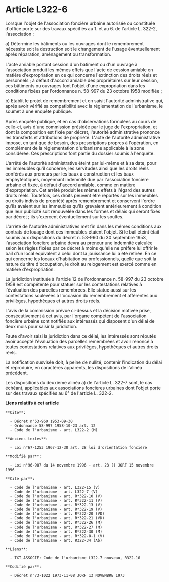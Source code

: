 # Article L322-6

Lorsque l'objet de l'association foncière urbaine autorisée ou constituée d'office porte sur des travaux spécifiés au 1. et
au 6. de l'article L. 322-2, l'association :

a) Détermine les bâtiments ou les ouvrages dont le remembrement nécessite soit la destruction soit le changement de l'usage
éventuellement après réparation, aménagement ou transformation.

L'acte amiable portant cession d'un bâtiment ou d'un ouvrage à l'association produit les mêmes effets que l'acte de cession
amiable en matière d'expropriation en ce qui concerne l'extinction des droits réels et personnels ; à défaut d'accord amiable
des propriétaires sur leur cession, ces bâtiments ou ouvrages font l'objet d'une expropriation dans les conditions fixées par
l'ordonnance n. 58-997 du 23 octobre 1958 modifiée ;

b) Etablit le projet de remembrement et en saisit l'autorité administrative qui, après avoir vérifié sa compatibilité avec la
réglementation de l'urbanisme, le soumet à une enquête publique.

Après enquête publique, et en cas d'observations formulées au cours de celle-ci, avis d'une commission présidée par le juge
de l'expropriation, et dont la composition est fixée par décret, l'autorité administrative prononce les transferts et
attributions de propriété. L'acte de l'autorité administrative impose, en tant que de besoin, des prescriptions propres à
l'opération, en complément de la réglementation d'urbanisme applicable à la zone considérée. Ces prescriptions font partie du
dossier soumis à l'enquête.

L'arrêté de l'autorité administrative éteint par lui-même et à sa date, pour les immeubles qu'il concerne, les servitudes
ainsi que les droits réels conférés aux preneurs par les baux à construction et les baux emphytéotiques, moyennant indemnité
due par l'association foncière urbaine et fixée, à défaut d'accord amiable, comme en matière d'expropriation. Cet arrêté
produit les mêmes effets à l'égard des autres droits réels. Toutefois, ces droits peuvent être reportés sur les immeubles ou
droits indivis de propriété après remembrement et conservent l'ordre qu'ils avaient sur les immeubles qu'ils grevaient
antérieurement à condition que leur publicité soit renouvelée dans les formes et délais qui seront fixés par décret ; ils
s'exercent éventuellement sur les soultes.

L'arrêté de l'autorité administratives met fin dans les mêmes conditions aux contrats de louage dont ces immeubles étaient
l'objet. Si le bail éteint était soumis aux dispositions du décret n. 53-960 du 30 septembre 1953, l'association foncière
urbaine devra au preneur une indemnité calculée selon les règles fixées par ce décret à moins qu'elle ne préfère lui offrir
le bail d'un local équivalent à celui dont la jouissance lui a été retirée. En ce qui concerne les locaux d'habitation ou
professionnels, quelle que soit la nature du titre d'occupation, le droit au relogement est exercé comme en matière
d'expropriation.

La juridiction instituée à l'article 12 de l'ordonnance n. 58-997 du 23 octobre 1958 est compétente pour statuer sur les
contestations relatives à l'évaluation des parcelles remembrées. Elle statue aussi sur les contestations soulevées à
l'occasion du remembrement et afférentes aux privilèges, hypothèques et autres droits réels.

L'avis de la commission prévue ci-dessus et la décision motivée prise, consécutivement à cet avis, par l'organe compétent de
l'association foncière urbaine sont notifiés aux intéressés qui disposent d'un délai de deux mois pour saisir la juridiction.

Faute d'avoir saisi la juridiction dans ce délai, les intéressés sont réputés avoir accepté l'évaluation des parcelles
remembrées et avoir renoncé à toutes contestations relatives aux privilèges, hypothèques et autres droits réels.

La notification susvisée doit, à peine de nullité, contenir l'indication du délai et reproduire, en caractères apparents, les
dispositions de l'alinéa précédent.

Les dispositions du deuxième alinéa a) de l'article L. 322-7 sont, le cas échéant, applicables aux associations foncières
urbaines dont l'objet porte sur des travaux spécifiés au 6° de l'article L. 322-2.

**Liens relatifs à cet article**

	**Cite**:

	  - Décret n°53-960 1953-09-30
	  - Ordonnance 58-997 1958-10-23 art. 12
	  - Code de l'urbanisme - art. L322-2 (M)

	**Anciens textes**:

	  - Loi n°67-1253 1967-12-30 art. 28 loi d'orientation foncière

	**Modifié par**:

	  - Loi n°96-987 du 14 novembre 1996 - art. 23 () JORF 15 novembre 1996

	**Cité par**:

	  - Code de l'urbanisme - art. L322-15 (V)
	  - Code de l'urbanisme - art. L322-7 (V)
	  - Code de l'urbanisme - art. R*322-10 (V)
	  - Code de l'urbanisme - art. R*322-11 (V)
	  - Code de l'urbanisme - art. R*322-13 (V)
	  - Code de l'urbanisme - art. R*322-19 (V)
	  - Code de l'urbanisme - art. R*322-20 (VD)
	  - Code de l'urbanisme - art. R*322-21 (VD)
	  - Code de l'urbanisme - art. R*322-26 (M)
	  - Code de l'urbanisme - art. R*322-27 (M)
	  - Code de l'urbanisme - art. R*322-30 (M)
	  - Code de l'urbanisme - art. R*322-8-1 (V)
	  - Code de l'urbanisme - art. R322-34 (Ab)

	**Liens**:

	  - TXT_ASSOCIE: Code de l'urbanisme L322-7 nouveau, R322-10

	**Codifié par**:

	  - Décret n°73-1022 1973-11-08 JORF 13 NOVEMBRE 1973
